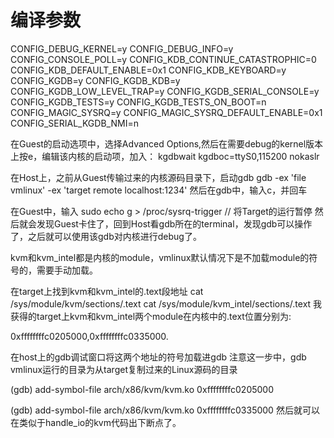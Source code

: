 # 编译参数

CONFIG_DEBUG_KERNEL=y
CONFIG_DEBUG_INFO=y
CONFIG_CONSOLE_POLL=y
CONFIG_KDB_CONTINUE_CATASTROPHIC=0
CONFIG_KDB_DEFAULT_ENABLE=0x1
CONFIG_KDB_KEYBOARD=y
CONFIG_KGDB=y
CONFIG_KGDB_KDB=y
CONFIG_KGDB_LOW_LEVEL_TRAP=y
CONFIG_KGDB_SERIAL_CONSOLE=y
CONFIG_KGDB_TESTS=y
CONFIG_KGDB_TESTS_ON_BOOT=n
CONFIG_MAGIC_SYSRQ=y
CONFIG_MAGIC_SYSRQ_DEFAULT_ENABLE=0x1
CONFIG_SERIAL_KGDB_NMI=n


在Guest的启动选项中，选择Advanced Options,然后在需要debug的kernel版本上按e，编辑该内核的启动项，加入：
kgdbwait kgdboc=ttyS0,115200 nokaslr


在Host上，之前从Guest传输过来的内核源码目录下，启动gdb
gdb -ex 'file vmlinux' -ex 'target remote localhost:1234'
然后在gdb中，输入c，并回车

在Guest中，输入
sudo echo g > /proc/sysrq-trigger  // 将Target的运行暂停
然后就会发现Guest卡住了，回到Host看gdb所在的terminal，发现gdb可以操作了，之后就可以使用该gdb对内核进行debug了。



kvm和kvm_intel都是内核的module，vmlinux默认情况下是不加载module的符号的，需要手动加载。

在target上找到kvm和kvm_intel的.text段地址
cat /sys/module/kvm/sections/.text
cat /sys/module/kvm_intel/sections/.text
我获得的target上kvm和kvm_intel两个module在内核中的.text位置分别为:

0xffffffffc0205000,0xffffffffc0335000.

在host上的gdb调试窗口将这两个地址的符号加载进gdb
注意这一步中，gdb vmlinux运行的目录为从target复制过来的Linux源码的目录

(gdb) add-symbol-file arch/x86/kvm/kvm.ko 0xffffffffc0205000

(gdb) add-symbol-file arch/x86/kvm/kvm.ko 0xffffffffc0335000
然后就可以在类似于handle_io的kvm代码出下断点了。